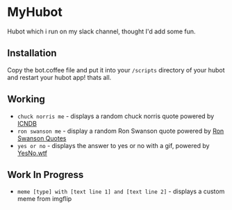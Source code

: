 # MyHubot
Hubot which i run on my slack channel, thought I'd add some fun.

## Installation ##
Copy the bot.coffee file and put it into your `/scripts` directory of your hubot and restart your hubot app! thats all.

## Working ##
- `chuck norris me` - displays a random chuck norris quote powered by [ICNDB](http://www.icndb.com/api/)
- `ron swanson me` - display a random Ron Swanson quote powered by [Ron Swanson Quotes](http://ron-swanson-quotes.herokuapp.com)
- `yes or no` - displays the answer to yes or no with a gif, powered by [YesNo.wtf](http://yesno.wtf)

## Work In Progress ##
- `meme [type] with [text line 1] and [text line 2]` - displays a custom meme from imgflip
